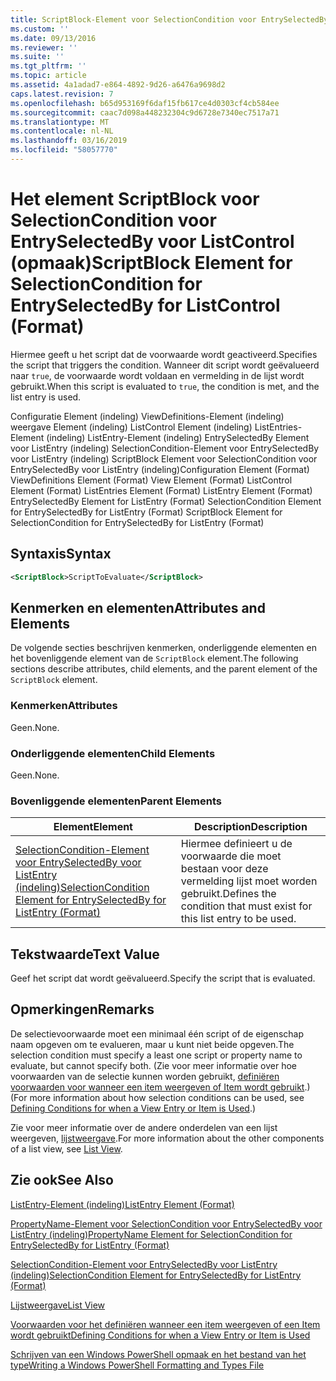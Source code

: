 ```yaml
---
title: ScriptBlock-Element voor SelectionCondition voor EntrySelectedBy voor ListControl (indeling) | Microsoft Docs
ms.custom: ''
ms.date: 09/13/2016
ms.reviewer: ''
ms.suite: ''
ms.tgt_pltfrm: ''
ms.topic: article
ms.assetid: 4a1adad7-e864-4892-9d26-a6476a9698d2
caps.latest.revision: 7
ms.openlocfilehash: b65d953169f6daf15fb617ce4d0303cf4cb584ee
ms.sourcegitcommit: caac7d098a448232304c9d6728e7340ec7517a71
ms.translationtype: MT
ms.contentlocale: nl-NL
ms.lasthandoff: 03/16/2019
ms.locfileid: "58057770"
---
```

# <a name="scriptblock-element-for-selectioncondition-for-entryselectedby-for-listcontrol-format"></a><span data-ttu-id="9cbad-102">Het element ScriptBlock voor SelectionCondition voor EntrySelectedBy voor ListControl (opmaak)</span><span class="sxs-lookup"><span data-stu-id="9cbad-102">ScriptBlock Element for SelectionCondition for EntrySelectedBy for ListControl (Format)</span></span>

<span data-ttu-id="9cbad-103">Hiermee geeft u het script dat de voorwaarde wordt geactiveerd.</span><span class="sxs-lookup"><span data-stu-id="9cbad-103">Specifies the script that triggers the condition.</span></span> <span data-ttu-id="9cbad-104">Wanneer dit script wordt geëvalueerd naar `true`, de voorwaarde wordt voldaan en vermelding in de lijst wordt gebruikt.</span><span class="sxs-lookup"><span data-stu-id="9cbad-104">When this script is evaluated to `true`, the condition is met, and the list entry is used.</span></span>

<span data-ttu-id="9cbad-105">Configuratie Element (indeling) ViewDefinitions-Element (indeling) weergave Element (indeling) ListControl Element (indeling) ListEntries-Element (indeling) ListEntry-Element (indeling) EntrySelectedBy Element voor ListEntry (indeling) SelectionCondition-Element voor EntrySelectedBy voor ListEntry (indeling) ScriptBlock Element voor SelectionCondition voor EntrySelectedBy voor ListEntry (indeling)</span><span class="sxs-lookup"><span data-stu-id="9cbad-105">Configuration Element (Format) ViewDefinitions Element (Format) View Element (Format) ListControl Element (Format) ListEntries Element (Format) ListEntry Element (Format) EntrySelectedBy Element for ListEntry (Format) SelectionCondition Element for EntrySelectedBy for ListEntry (Format) ScriptBlock Element for SelectionCondition for EntrySelectedBy for ListEntry (Format)</span></span>

## <a name="syntax"></a><span data-ttu-id="9cbad-106">Syntaxis</span><span class="sxs-lookup"><span data-stu-id="9cbad-106">Syntax</span></span>

```xml
<ScriptBlock>ScriptToEvaluate</ScriptBlock>
```

## <a name="attributes-and-elements"></a><span data-ttu-id="9cbad-107">Kenmerken en elementen</span><span class="sxs-lookup"><span data-stu-id="9cbad-107">Attributes and Elements</span></span>

<span data-ttu-id="9cbad-108">De volgende secties beschrijven kenmerken, onderliggende elementen en het bovenliggende element van de `ScriptBlock` element.</span><span class="sxs-lookup"><span data-stu-id="9cbad-108">The following sections describe attributes, child elements, and the parent element of the `ScriptBlock` element.</span></span>

### <a name="attributes"></a><span data-ttu-id="9cbad-109">Kenmerken</span><span class="sxs-lookup"><span data-stu-id="9cbad-109">Attributes</span></span>

<span data-ttu-id="9cbad-110">Geen.</span><span class="sxs-lookup"><span data-stu-id="9cbad-110">None.</span></span>

### <a name="child-elements"></a><span data-ttu-id="9cbad-111">Onderliggende elementen</span><span class="sxs-lookup"><span data-stu-id="9cbad-111">Child Elements</span></span>

<span data-ttu-id="9cbad-112">Geen.</span><span class="sxs-lookup"><span data-stu-id="9cbad-112">None.</span></span>

### <a name="parent-elements"></a><span data-ttu-id="9cbad-113">Bovenliggende elementen</span><span class="sxs-lookup"><span data-stu-id="9cbad-113">Parent Elements</span></span>

|<span data-ttu-id="9cbad-114">Element</span><span class="sxs-lookup"><span data-stu-id="9cbad-114">Element</span></span>|<span data-ttu-id="9cbad-115">Description</span><span class="sxs-lookup"><span data-stu-id="9cbad-115">Description</span></span>|
|-------------|-----------------|
|[<span data-ttu-id="9cbad-116">SelectionCondition-Element voor EntrySelectedBy voor ListEntry (indeling)</span><span class="sxs-lookup"><span data-stu-id="9cbad-116">SelectionCondition Element for EntrySelectedBy for ListEntry (Format)</span></span>](./selectioncondition-element-for-entryselectedby-for-listcontrol-format.md)|<span data-ttu-id="9cbad-117">Hiermee definieert u de voorwaarde die moet bestaan voor deze vermelding lijst moet worden gebruikt.</span><span class="sxs-lookup"><span data-stu-id="9cbad-117">Defines the condition that must exist for this list entry to be used.</span></span>|

## <a name="text-value"></a><span data-ttu-id="9cbad-118">Tekstwaarde</span><span class="sxs-lookup"><span data-stu-id="9cbad-118">Text Value</span></span>

<span data-ttu-id="9cbad-119">Geef het script dat wordt geëvalueerd.</span><span class="sxs-lookup"><span data-stu-id="9cbad-119">Specify the script that is evaluated.</span></span>

## <a name="remarks"></a><span data-ttu-id="9cbad-120">Opmerkingen</span><span class="sxs-lookup"><span data-stu-id="9cbad-120">Remarks</span></span>

<span data-ttu-id="9cbad-121">De selectievoorwaarde moet een minimaal één script of de eigenschap naam opgeven om te evalueren, maar u kunt niet beide opgeven.</span><span class="sxs-lookup"><span data-stu-id="9cbad-121">The selection condition must specify a least one script or property name to evaluate, but cannot specify both.</span></span> <span data-ttu-id="9cbad-122">(Zie voor meer informatie over hoe voorwaarden van de selectie kunnen worden gebruikt, [definiëren voorwaarden voor wanneer een item weergeven of Item wordt gebruikt](./defining-conditions-for-displaying-data.md).)</span><span class="sxs-lookup"><span data-stu-id="9cbad-122">(For more information about how selection conditions can be used, see [Defining Conditions for when a View Entry or Item is Used](./defining-conditions-for-displaying-data.md).)</span></span>

<span data-ttu-id="9cbad-123">Zie voor meer informatie over de andere onderdelen van een lijst weergeven, [lijstweergave](./creating-a-list-view.md).</span><span class="sxs-lookup"><span data-stu-id="9cbad-123">For more information about the other components of a list view, see [List View](./creating-a-list-view.md).</span></span>

## <a name="see-also"></a><span data-ttu-id="9cbad-124">Zie ook</span><span class="sxs-lookup"><span data-stu-id="9cbad-124">See Also</span></span>

[<span data-ttu-id="9cbad-125">ListEntry-Element (indeling)</span><span class="sxs-lookup"><span data-stu-id="9cbad-125">ListEntry Element (Format)</span></span>](./listentry-element-for-listcontrol-format.md)

[<span data-ttu-id="9cbad-126">PropertyName-Element voor SelectionCondition voor EntrySelectedBy voor ListEntry (indeling)</span><span class="sxs-lookup"><span data-stu-id="9cbad-126">PropertyName Element for SelectionCondition for EntrySelectedBy for ListEntry (Format)</span></span>](./propertyname-element-for-selectioncondition-for-entryselectedby-for-listcontrol-format.md)

[<span data-ttu-id="9cbad-127">SelectionCondition-Element voor EntrySelectedBy voor ListEntry (indeling)</span><span class="sxs-lookup"><span data-stu-id="9cbad-127">SelectionCondition Element for EntrySelectedBy for ListEntry (Format)</span></span>](./selectioncondition-element-for-entryselectedby-for-listcontrol-format.md)

[<span data-ttu-id="9cbad-128">Lijstweergave</span><span class="sxs-lookup"><span data-stu-id="9cbad-128">List View</span></span>](./creating-a-list-view.md)

[<span data-ttu-id="9cbad-129">Voorwaarden voor het definiëren wanneer een item weergeven of een Item wordt gebruikt</span><span class="sxs-lookup"><span data-stu-id="9cbad-129">Defining Conditions for when a View Entry or Item is Used</span></span>](./defining-conditions-for-displaying-data.md)

[<span data-ttu-id="9cbad-130">Schrijven van een Windows PowerShell opmaak en het bestand van het type</span><span class="sxs-lookup"><span data-stu-id="9cbad-130">Writing a Windows PowerShell Formatting and Types File</span></span>](./writing-a-powershell-formatting-file.md)

